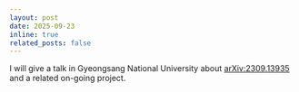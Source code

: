 ```yaml
---
layout: post
date: 2025-09-23
inline: true
related_posts: false
---
```


I will give a talk in Gyeongsang National University about [arXiv:2309.13935](https://arxiv.org/abs/2309.13935) and a related on-going project.
